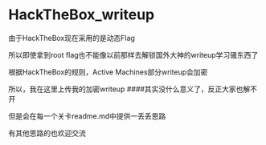 # HackTheBox_writeup
由于HackTheBox现在采用的是动态Flag

所以即使拿到root flag也不能像以前那样去解锁国外大神的writeup学习骚东西了

根据HackTheBox的规则，Active Machines部分writeup会加密

所以，我在这里上传我的加密writeup
####其实没什么意义了，反正大家也解不开

但是会在每一个关卡readme.md中提供一丢丢思路

有其他思路的也欢迎交流
